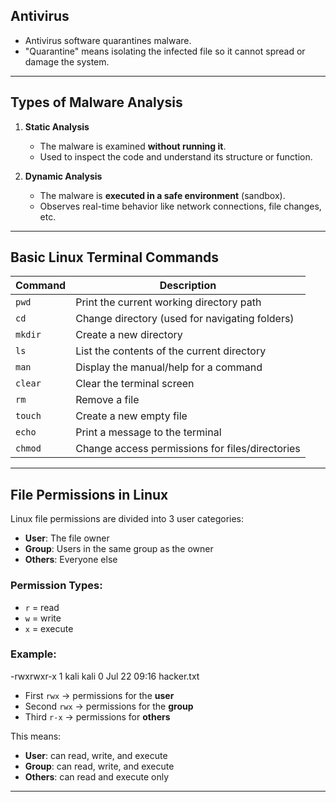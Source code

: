 ## Antivirus  
- Antivirus software quarantines malware.  
- "Quarantine" means isolating the infected file so it cannot spread or damage the system.

---

## Types of Malware Analysis

1. **Static Analysis**  
   - The malware is examined **without running it**.  
   - Used to inspect the code and understand its structure or function.

2. **Dynamic Analysis**  
   - The malware is **executed in a safe environment** (sandbox).  
   - Observes real-time behavior like network connections, file changes, etc.

---

## Basic Linux Terminal Commands

| Command  | Description |
|----------|-------------|
| `pwd`    | Print the current working directory path |
| `cd`     | Change directory (used for navigating folders) |
| `mkdir`  | Create a new directory |
| `ls`     | List the contents of the current directory |
| `man`    | Display the manual/help for a command |
| `clear`  | Clear the terminal screen |
| `rm`     | Remove a file |
| `touch`  | Create a new empty file |
| `echo`   | Print a message to the terminal |
| `chmod`  | Change access permissions for files/directories |

---

## File Permissions in Linux

Linux file permissions are divided into 3 user categories:

- **User**: The file owner  
- **Group**: Users in the same group as the owner  
- **Others**: Everyone else

### Permission Types:
- `r` = read  
- `w` = write  
- `x` = execute  

### Example:
-rwxrwxr-x 1 kali kali 0 Jul 22 09:16 hacker.txt

- First `rwx` → permissions for the **user**  
- Second `rwx` → permissions for the **group**  
- Third `r-x` → permissions for **others**

This means:
- **User**: can read, write, and execute  
- **Group**: can read, write, and execute  
- **Others**: can read and execute only

---
